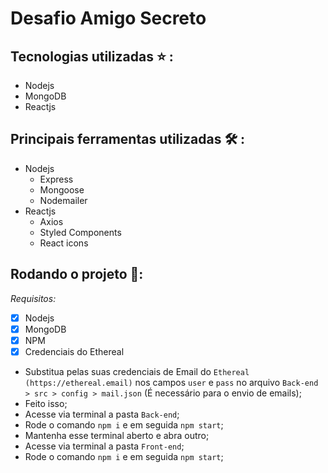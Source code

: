 # Desafio Amigo Secreto

## Tecnologias utilizadas :star: :

-   Nodejs
-   MongoDB
-   Reactjs

## Principais ferramentas utilizadas :hammer_and_wrench: :
-   Nodejs
    -   Express
    -   Mongoose
    -   Nodemailer
- Reactjs
    -   Axios
    -   Styled Components
    -   React icons

## Rodando o projeto 📑:

*Requisitos:*
- [x] Nodejs
- [x] MongoDB
- [x] NPM
- [x] Credenciais do Ethereal

- Substitua pelas suas credenciais de Email do `Ethereal (https://ethereal.email)` nos campos `user` e `pass` no arquivo `Back-end > src > config > mail.json` (É necessário para o envio de emails);
- Feito isso;
- Acesse via terminal a pasta `Back-end`;
- Rode o comando `npm i` e em seguida `npm start`;
- Mantenha esse terminal aberto e abra outro;
- Acesse via terminal a pasta `Front-end`;
- Rode o comando `npm i` e em seguida `npm start`;
